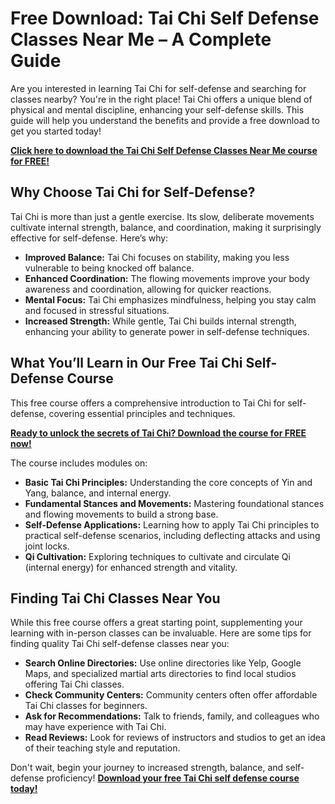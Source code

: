 # Free Download: Tai Chi Self Defense Classes Near Me – A Complete Guide

Are you interested in learning Tai Chi for self-defense and searching for classes nearby? You're in the right place! Tai Chi offers a unique blend of physical and mental discipline, enhancing your self-defense skills. This guide will help you understand the benefits and provide a free download to get you started today!

[**Click here to download the Tai Chi Self Defense Classes Near Me course for FREE!**](https://udemywork.com/tai-chi-self-defense-classes-near-me)

## Why Choose Tai Chi for Self-Defense?

Tai Chi is more than just a gentle exercise. Its slow, deliberate movements cultivate internal strength, balance, and coordination, making it surprisingly effective for self-defense. Here’s why:

*   **Improved Balance:** Tai Chi focuses on stability, making you less vulnerable to being knocked off balance.
*   **Enhanced Coordination:** The flowing movements improve your body awareness and coordination, allowing for quicker reactions.
*   **Mental Focus:** Tai Chi emphasizes mindfulness, helping you stay calm and focused in stressful situations.
*   **Increased Strength:** While gentle, Tai Chi builds internal strength, enhancing your ability to generate power in self-defense techniques.

## What You’ll Learn in Our Free Tai Chi Self-Defense Course

This free course offers a comprehensive introduction to Tai Chi for self-defense, covering essential principles and techniques.

[**Ready to unlock the secrets of Tai Chi? Download the course for FREE now!**](https://udemywork.com/tai-chi-self-defense-classes-near-me)

The course includes modules on:

*   **Basic Tai Chi Principles:** Understanding the core concepts of Yin and Yang, balance, and internal energy.
*   **Fundamental Stances and Movements:** Mastering foundational stances and flowing movements to build a strong base.
*   **Self-Defense Applications:** Learning how to apply Tai Chi principles to practical self-defense scenarios, including deflecting attacks and using joint locks.
*   **Qi Cultivation:** Exploring techniques to cultivate and circulate Qi (internal energy) for enhanced strength and vitality.

## Finding Tai Chi Classes Near You

While this free course offers a great starting point, supplementing your learning with in-person classes can be invaluable. Here are some tips for finding quality Tai Chi self-defense classes near you:

*   **Search Online Directories:** Use online directories like Yelp, Google Maps, and specialized martial arts directories to find local studios offering Tai Chi classes.
*   **Check Community Centers:** Community centers often offer affordable Tai Chi classes for beginners.
*   **Ask for Recommendations:** Talk to friends, family, and colleagues who may have experience with Tai Chi.
*   **Read Reviews:** Look for reviews of instructors and studios to get an idea of their teaching style and reputation.

Don't wait, begin your journey to increased strength, balance, and self-defense proficiency! [**Download your free Tai Chi self defense course today!**](https://udemywork.com/tai-chi-self-defense-classes-near-me)
